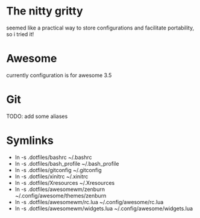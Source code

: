 # The nitty gritty
seemed like a practical way to store configurations and facilitate
portability, so i tried it!

# Awesome
currently configuration is for awesome 3.5

# Git
TODO: add some aliases

# Symlinks
* ln -s .dotfiles/bashrc ~/.bashrc
* ln -s .dotfiles/bash_profile ~/.bash_profile
* ln -s .dotfiles/gitconfig ~/.gitconfig
* ln -s .dotfiles/xinitrc ~/.xinitrc
* ln -s .dotfiles/Xresources ~/.Xresources
* ln -s .dotfiles/awesomewm/zenburn ~/.config/awesome/themes/zenburn
* ln -s .dotfiles/awesomewm/rc.lua ~/.config/awesome/rc.lua
* ln -s .dotfiles/awesomewm/widgets.lua ~/.config/awesome/widgets.lua
